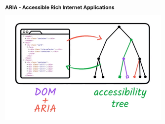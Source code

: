 ### ARIA - Accessible Rich Internet Applications

![DOM + ARIA](media/dom_aria.png) <!-- .element: style="height: 350px;" --> 

